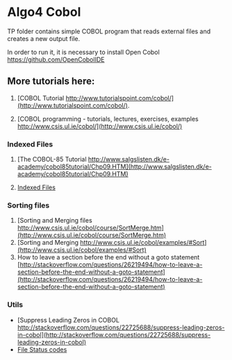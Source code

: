 # Algo4 Cobol
TP folder contains simple COBOL program that reads external files and creates a new output file.

In order to run it, it is necessary to install Open Cobol https://github.com/OpenCobolIDE

## More tutorials here:

1. [COBOL Tutorial http://www.tutorialspoint.com/cobol/](http://www.tutorialspoint.com/cobol/). 

2. [COBOL programming - tutorials, lectures, exercises, examples http://www.csis.ul.ie/cobol/](http://www.csis.ul.ie/cobol/) 

### Indexed Files
1. [The COBOL-85 Tutorial http://www.salgslisten.dk/e-academy/cobol85tutorial/Chp09.HTM](http://www.salgslisten.dk/e-academy/cobol85tutorial/Chp09.HTM)

2. [Indexed Files](http://www.csis.ul.ie/cobol/course/IndexedFiles.htm)

### Sorting files
1. [Sorting and Merging files http://www.csis.ul.ie/cobol/course/SortMerge.htm](http://www.csis.ul.ie/cobol/course/SortMerge.htm)
2. [Sorting and Merging http://www.csis.ul.ie/cobol/examples/#Sort](http://www.csis.ul.ie/cobol/examples/#Sort)
3. How to leave a section before the end without a goto statement [http://stackoverflow.com/questions/26219494/how-to-leave-a-section-before-the-end-without-a-goto-statement](http://stackoverflow.com/questions/26219494/how-to-leave-a-section-before-the-end-without-a-goto-statement)


### Utils
* [Suppress Leading Zeros in COBOL http://stackoverflow.com/questions/22725688/suppress-leading-zeros-in-cobol](http://stackoverflow.com/questions/22725688/suppress-leading-zeros-in-cobol)
* [File Status codes](https://supportline.microfocus.com/documentation/books/sx20books/fhscod.htm)
